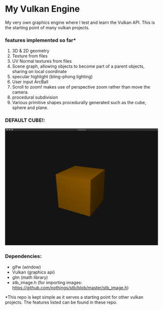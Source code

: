 # My Vulkan Engine
My very own graphics engine where I test and learn the Vulkan API. This is the starting point of many vulkan projects.

### features implemented so far*

1) 3D & 2D geometry
2) Texture from files
3) UV Normal textures from files
4) Scene graph, allowing objects to become part of a parent objects, sharing on local coordinate
5) specular highlight (bling-phong lighting)
6) User input ArcBall
7) Scroll to zoom! makes use of perspective zoom rather than move the camera.
8) procedural subdivision
9) Various primitive shapes procedurally generated such as the cube, sphere and plane.

### DEFAULT CUBE!:

![Cube](Cube.png)

### Dependencies:
- glfw (window)
- Vulkan (graphics api)
- glm (math library)
- stb_image.h (for importing images: https://github.com/nothings/stb/blob/master/stb_image.h)


*This repo is kept simple as it serves a starting point for other vulkan projects. The features listed can be found in these repo.
